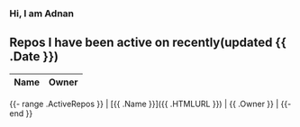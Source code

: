 ### Hi, I am Adnan

## Repos I have been active on recently(updated {{ .Date }})
| Name | Owner |
|------|--------------|
{{- range .ActiveRepos }}
| [{{ .Name }}]({{ .HTMLURL }}) | {{ .Owner }} |
{{- end }}

<!-- ## Contribution Summary
![Adnan's GitHub stats](https://github-readme-stats.vercel.app/api?username=adorigi)  ![Top Langs](https://github-readme-stats.vercel.app/api/top-langs/?username=adorigi) -->
